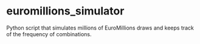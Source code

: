 # euromillions_simulator
Python script that simulates millions of EuroMillions draws and keeps track of the frequency of combinations.
